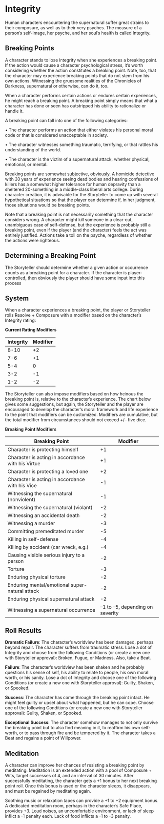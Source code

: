 # Integrity
Human characters encountering the supernatural suffer great strains to their composure, as well as to their very
psyches. The measure of a person’s self-image, her psyche,
and her soul’s health is called Integrity. 

## Breaking Points

A character stands to lose Integrity when she experiences
a breaking point. If the action would cause a character psychological stress, it’s worth considering whether the action
constitutes a breaking point. Note, too, that the character may
experience breaking points that do not stem from his own
actions. Witnessing the gruesome realities of the Chronicles
of Darkness, supernatural or otherwise, can do it, too.

When a character performs certain actions or endures
certain experiences, he might reach a breaking point. A breaking point simply means that what a character has done
or seen has outstripped his ability to rationalize or handle it.

A breaking point can fall into one of the following
categories:

• The character performs an action that either violates
his personal moral code or that is considered unacceptable in society.

• The character witnesses something traumatic, terrifying, or that rattles his understanding of the world.

• The character is the victim of a supernatural attack,
whether physical, emotional, or mental.

Breaking points are somewhat subjective, obviously. A
homicide detective with 30 years of experience seeing dead
bodies and hearing confessions of killers has a somewhat higher
tolerance for human depravity than a sheltered 20-something
in a middle-class liberal arts college. During character creation,
it is advisable for the Storyteller to come up with several hypothetical situations so that the player can determine if, in her
judgment, those situations would be breaking points. 

Note that a breaking point is not necessarily something
that the character considers wrong. A character might kill
someone in a clear-cut, unambiguous case of self-defense, but
the experience is probably still a breaking point, even if the
player (and the character) feels the act was entirely justified.
Actions take a toll on the psyche, regardless of whether the
actions were righteous.

## Determining a Breaking Point

The Storyteller should determine whether a given action
or occurrence counts as a breaking point for a character. If
the character is player-controlled, then obviously the player
should have some input into this process 

## System

When a character experiences a breaking point, the player
or Storyteller rolls Resolve + Composure with a modifier
based on the character’s Integrity rating:

**Current Rating Modifiers**
<table class="table-auto">
  <thead>
    <tr>
      <th>Integrity</th>
      <th>Modifier</th>
    </tr>
  </thead>
  <tbody>
    <tr>
      <td>8-10</td>
      <td>+2</td>
    </tr>
    <tr>
      <td>7-6</td>
      <td>+1</td>
    </tr>
    <tr>
      <td>5-4</td>
      <td>0</td>
    </tr>
    <tr>
      <td>3-2</td>
      <td>-1</td>
    </tr>
    <tr>
      <td>1-2</td>
      <td>-2</td>
    </tr>
  </tbody>
</table>

The Storyteller can also impose modifiers based on how heinous the breaking point is, relative to the character’s experience.
The chart below gives some suggestions, but again, the Storyteller
and the player are encouraged to develop the character’s moral
framework and life experience to the point that modifiers can be customized. Modifiers are cumulative, but the total modifier
from circumstances should not exceed +/– five dice.

**Breaking Point Modifiers**
<table class="table-auto">
  <thead>
    <tr>
      <th>Breaking Point</th>
      <th>Modifier</th>
    </tr>
  </thead>
  <tbody>
    <tr>
      <td>Character is protecting himself</td>
      <td>+1</td>
    </tr>
    <tr>
      <td>Character is acting in accordance with his Virtue</td>
      <td>+1</td>
    </tr>
    <tr>
      <td>Character is protecting a loved one</td>
      <td>+2</td>
    </tr>
    <tr>
      <td>Character is acting in accordance with his Vice</td>
      <td>-1</td>
    </tr>
    <tr>
      <td>Witnessing the supernatural (nonviolent)</td>
      <td>-1</td>
    </tr>
    <tr>
      <td>Witnessing the supernatural (violant)</td>
      <td>-2</td>
    </tr>
    <tr>
      <td>Witnessing an accidental death</td>
      <td>-2</td>
    </tr>
    <tr>
      <td>Witnessing a murder</td>
      <td>-3</td>
    </tr>
    <tr>
      <td>Committing premeditated murder</td>
      <td>-5</td>
    </tr>
    <tr>
      <td>Killing in self-defense</td>
      <td>-4</td>
    </tr>
    <tr>
      <td>Killing by accident (car wreck, e.g.)</td>
      <td>-4</td>
    </tr>
    <tr>
      <td>Causing visible serious injury to a person</td>
      <td>-2</td>
    </tr>
    <tr>
      <td>Torture</td>
      <td>-3</td>
    </tr>
    <tr>
      <td>Enduring physical torture</td>
      <td>-2</td>
    </tr>
    <tr>
      <td>Enduring mental/emotional super- natural attack</td>
      <td>-2</td>
    </tr>
    <tr>
      <td>Enduring physical supernatural attack</td>
      <td>-2</td>
    </tr>
    <tr>
      <td>Witnessing a supernatural occurrence</td>
      <td>–1 to –5, depending on severity</td>
    </tr>
  </tbody>
</table>

## Roll Results
**Dramatic Failure**: The character’s worldview has been
damaged, perhaps beyond repair. The character suffers from
traumatic stress. Lose a dot of Integrity and choose from the
following Conditions (or create a new one with Storyteller
approval): Broken, Fugue, or Madness. Also, take a Beat.

**Failure**: The character’s worldview has been shaken and he
probably questions his sense of self, his ability to relate to people,
his own moral worth, or his sanity. Lose a dot of Integrity and
choose one of the following Conditions (or create a new one
with Storyteller approval): Guilty, Shaken, or Spooked.

**Success**: The character has come through the breaking point intact. He might feel guilty or upset about what
happened, but he can cope. Choose one of the following
Conditions (or create a new one with Storyteller approval):
Guilty, Shaken, or Spooked.

**Exceptional Success**: The character somehow manages to
not only survive the breaking point but to also find meaning
in it, to reaffirm his own self-worth, or to pass through fire and be tempered by it. The character takes a Beat
and regains a point of Willpower.

## Meditation

A character can improve her chances of resisting
a breaking point by meditating. Meditation is an
extended action with a pool of Composure + Wits,
target successes of 4, and an interval of 30 minutes.
After successfully meditating, the character gets a
+1 bonus to her next breaking point roll. Once this
bonus is used or the character sleeps, it disappears,
and must be regained by meditating again.

Soothing music or relaxation tapes can provide a
+1 to +2 equipment bonus. A dedicated meditation
room, perhaps in the character’s Safe Place, provides
+3. Loud noises, an uncomfortable environment, or
lack of sleep inflict a -1 penalty each. Lack of food
inflicts a -1 to -3 penalty. 